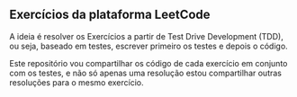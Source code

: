 ## Exercícios da plataforma LeetCode
A ideia é resolver os Exercícios a partir de Test Drive Development (TDD), ou seja, baseado em testes, escrever primeiro os testes e depois o código.

Este repositório vou compartilhar os código de cada exercício em conjunto com os testes, e não só apenas uma resolução estou compartilhar outras resoluções para o mesmo exercício.         
